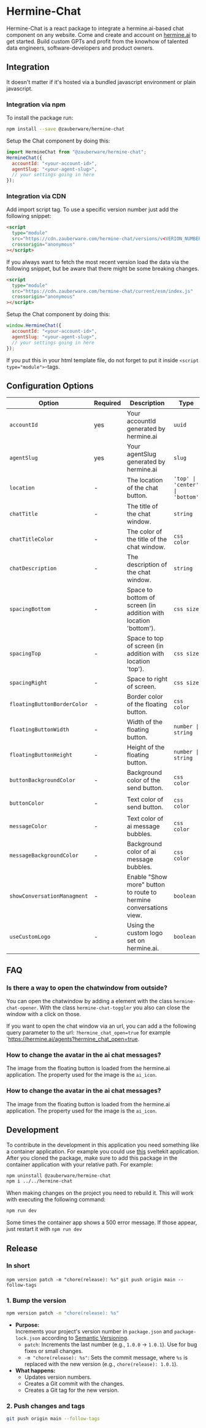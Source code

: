 # Hermine-Chat

Hermine-Chat is a react package to integrate a hermine.ai-based chat component on any website.
Come and create and account on [hermine.ai](https://hermine.ai) to get started. Build custom GPTs and profit from the knowhow of talented data engineers, software-developers and product owners.

## Integration

It doesn't matter if it's hosted via a bundled javascript environment or plain javascript.

### Integration via npm

To install the package run:

```bash
npm install --save @zauberware/hermine-chat
```

Setup the Chat component by doing this:

```javascript
import HermineChat from "@zauberware/hermine-chat";
HermineChat({
  accountId: "<your-account-id>",
  agentSlug: "<your-agent-slug>",
  // your settings going in here
});
```

### Integration via CDN

Add import script tag. To use a specific version number just add the following snippet:

```html
<script
  type="module"
  src="https://cdn.zauberware.com/hermine-chat/versions/v<VERION_NUMBER>/esm/index.js"
  crossorigin="anonymous"
></script>
```

If you always want to fetch the most recent version load the data via the following snippet, but be aware that there might be some breaking changes.

```html
<script
  type="module"
  src="https://cdn.zauberware.com/hermine-chat/current/esm/index.js"
  crossorigin="anonymous"
></script>
```

Setup the Chat component by doing this:

```javascript
window.HermineChat({
  accountId: "<your-account-id>",
  agentSlug: "<your-agent-slug>",
  // your settings going in here
});
```

If you put this in your html template file, do not forget to put it inside `<script type="module">`-tags.

## Configuration Options

| Option                      | Required | Description                                                       | Type                            | Example                                |
| --------------------------- | -------- | ----------------------------------------------------------------- | ------------------------------- | -------------------------------------- |
| `accountId`                 | yes      | Your accountId generated by hermine.ai                            | `uuid`                          | `11111111-2222-3333-4444-555555555555` |
| `agentSlug`                 | yes      | Your agentSlug generated by hermine.ai                            | `slug`                          | `hermine-gpt`                          |
| `location`                  | -        | The location of the chat button.                                  | `'top' \| 'center' \| 'bottom'` | `hermine-gpt`                          |
| `chatTitle`                 | -        | The title of the chat window.                                     | `string`                        | `Hermine-Chat`                         |
| `chatTitleColor`            | -        | The color of the title of the chat window.                        | `css color`                     | `rgb(15, 15, 15) \| 'red' \| '#e20'`   |
| `chatDescription`           | -        | The description of the chat window.                               | `string`                        | `Hermine-Chat`                         |
| `spacingBottom`             | -        | Space to bottom of screen (in addition with location 'bottom').   | `css size`                      | `10px \| 10% \| 10vh`                  |
| `spacingTop`                | -        | Space to top of screen (in addition with location 'top').         | `css size`                      | `10px \| 10% \| 10vh`                  |
| `spacingRight`              | -        | Space to right of screen.                                         | `css size`                      | `10px \| 10% \| 10vh`                  |
| `floatingButtonBorderColor` | -        | Border color of the floating button.                              | `css color`                     | `rgb(15, 15, 15) \| 'red' \| '#e20'`   |
| `floatingButtonWidth`       | -        | Width of the floating button.                                     | `number \| string`              | `70 \| '70px' \| '5rem'`               |
| `floatingButtonHeight`      | -        | Height of the floating button.                                    | `number \| string`              | `70 \| '70px' \| '5rem'`               |
| `buttonBackgroundColor`     | -        | Background color of the send button.                              | `css color`                     | `rgb(15, 15, 15) \| 'red' \| '#e20'`   |
| `buttonColor`               | -        | Text color of send button.                                        | `css color`                     | `rgb(15, 15, 15) \| 'red' \| '#e20'`   |
| `messageColor`              | -        | Text color of ai message bubbles.                                 | `css color`                     | `rgb(15, 15, 15) \| 'red' \| '#e20'`   |
| `messageBackgroundColor`    | -        | Background color of ai message bubbles.                           | `css color`                     | `rgb(15, 15, 15) \| 'red' \| '#e20'`   |
| `showConversationManagment` | -        | Enable "Show more" button to route to hermine conversations view. | `boolean`                       | `true`                                 |
| `useCustomLogo`             | -        | Using the custom logo set on hermine.ai.                          | `boolean`                       | `true`                                 |

## FAQ

### Is there a way to open the chatwindow from outside?

You can open the chatwindow by adding a element with the class `hermine-chat-opener`. With the class `hermine-chat-toggler` you also can close the window with a click on those.

If you want to open the chat window via an url, you can add a the following query parameter to the url: `?hermine_chat_open=true` for example `https://hermine.ai/agents?hermine_chat_open=true.

### How to change the avatar in the ai chat messages?

The image from the floating button is loaded from the hermine.ai application. The property used for the image is the `ai_icon`.

### How to change the avatar in the ai chat messages?

The image from the floating button is loaded from the hermine.ai application. The property used for the image is the `ai_icon`.

## Development

To contribute in the development in this application you need something like a container application.
For example you could use [this](https://github.com/ChrKahl/hermine-chat-container) sveltekit application.
After you cloned the package, make sure to add this package in the container application with your relative path.
For example:

```bash
npm uninstall @zauberware/hermine-chat
npm i ../../hermine-chat
```

When making changes on the project you need to rebuild it. This will work with executing the following command:

```bash
npm run dev
```

Some times the container app shows a 500 error message. If those appear, just restart it with `npm run dev`

## Release

### In short
`npm version patch -m "chore(release): %s"`
`git push origin main --follow-tags`

### 1. Bump the version

```bash
npm version patch -m "chore(release): %s"
```

- **Purpose:**  
  Increments your project's version number in `package.json` and `package-lock.json` according to [Semantic Versioning](https://semver.org/).
  - `patch`: Increments the last number (e.g., `1.0.0` → `1.0.1`). Use for bug fixes or small changes.
  - `-m "chore(release): %s"`: Sets the commit message, where `%s` is replaced with the new version (e.g., `chore(release): 1.0.1`).
- **What happens:**  
  - Updates version numbers.
  - Creates a Git commit with the changes.
  - Creates a Git tag for the new version.

### 2. Push changes and tags

```bash
git push origin main --follow-tags
```


